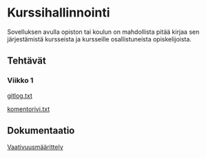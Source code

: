 # Kurssihallinnointi
Sovelluksen avulla opiston tai koulun on mahdollista pitää kirjaa sen järjestämistä kursseista ja kursseille osallistuneista opiskelijoista.

## Tehtävät

### Viikko 1
[gitlog.txt](https://github.com/okkokuisma/ot-harjoitustyo/blob/master/laskarit/viikko1/gitlog.txt)

[komentorivi.txt](https://github.com/okkokuisma/ot-harjoitustyo/blob/master/laskarit/viikko1/komentorivi.txt)

## Dokumentaatio
[Vaativuusmäärittely](https://github.com/okkokuisma/ot-harjoitustyo/blob/master/dokumentointi/vaatimusm%C3%A4%C3%A4rittely.md)


